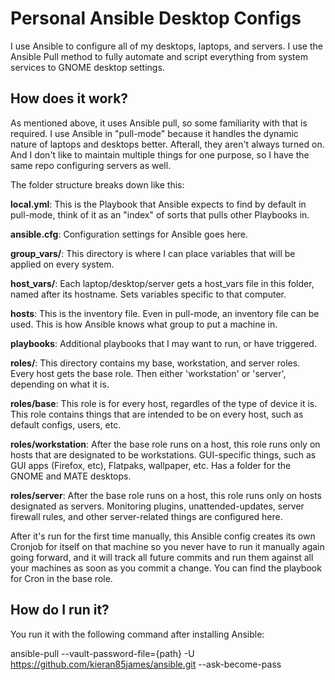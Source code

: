 # Personal Ansible Desktop Configs

I use Ansible to configure all of my desktops, laptops, and servers. I use the Ansible Pull method to fully automate and script everything from system services to GNOME desktop settings.

## How does it work?
As mentioned above, it uses Ansible pull, so some familiarity with that is required. I use Ansible in "pull-mode" because it handles the dynamic nature of laptops and desktops better. Afterall, they aren't always turned on. And I don't like to maintain multiple things for one purpose, so I have the same repo configuring servers as well.

The folder structure breaks down like this:

**local.yml**: This is the Playbook that Ansible expects to find by default in pull-mode, think of it as an "index" of sorts that pulls other Playbooks in.


**ansible.cfg**: Configuration settings for Ansible goes here.


**group_vars/**: This directory is where I can place variables that will be applied on every system.


**host_vars/**: Each laptop/desktop/server gets a host_vars file in this folder, named after its hostname. Sets variables specific to that computer.


**hosts**: This is the inventory file. Even in pull-mode, an inventory file can be used. This is how Ansible knows what group to put a machine in.


**playbooks**: Additional playbooks that I may want to run, or have triggered.


**roles/**: This directory contains my base, workstation, and server roles. Every host gets the base role. Then either 'workstation' or 'server', depending on what it is.

**roles/base**: This role is for every host, regardles of the type of device it is. This role contains things that are intended to be on every host, such as default configs, users, etc.

**roles/workstation**: After the base role runs on a host, this role runs only on hosts that are designated to be workstations. GUI-specific things, such as GUI apps (Firefox, etc), Flatpaks, wallpaper, etc. Has a folder for the GNOME and MATE desktops.

**roles/server**: After the base role runs on a host, this role runs only on hosts designated as servers. Monitoring plugins, unattended-updates, server firewall rules, and other server-related things are configured here.

After it's run for the first time manually, this Ansible config creates its own Cronjob for itself on that machine so you never have to run it manually again going forward, and it will track all future commits and run them against all your machines as soon as you commit a change. You can find the playbook for Cron in the base role.

## How do I run it?
You run it with the following command after installing Ansible:

ansible-pull --vault-password-file={path} -U https://github.com/kieran85james/ansible.git --ask-become-pass
